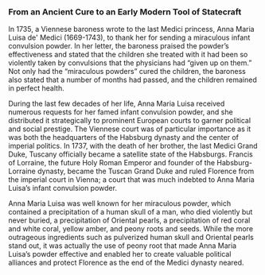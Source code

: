 <var data-essay
	title="Peony"
	data-banner="https://iiif.wellcomecollection.org/image/B0009092.jpg/full/2048%2C/0/default.jpg"
	data-layout="vtl"
	data-num-maps="4"
	data-num-images="10"
	data-num-specimens="16"
	data-num-primary-sources="4"
	data-author="Ashley Buchanan, PhD and Kyra Krakos, PhD"></var>

<var title="Peaonia" id="Q147105" data-aliases="peony"></var>
<var title="Anna Maria Luisa de' Medici" id="Q233181"></var>
<var title="epilepsy" id="Q41571" data-aliases="mal caduco"></var>

<param ve-component 
       name="d3plus-network"
       src="/components/D3PlusNetwork.vue"
       selectors="tag:d3plus-network"
       icon="fa-sitemap"
       label="D3plus Network"
       dependencies="https://d3plus.org/js/d3plus-network.v0.6.full.min.js">

<param ve-d3plus-network url="https://raw.githubusercontent.com/buchanana01/PH_Test/master/network.json">

<param ve-storiiies id="fc1dn">

### From an Ancient Cure to an Early Modern Tool of Statecraft

In 1735, a Viennese baroness wrote to the last Medici princess, Anna Maria Luisa de' Medici (1669-1743), to thank her for sending a miraculous infant convulsion powder. In her letter, the baroness praised the powder’s effectiveness and stated that the children she treated with it had been so violently taken by convulsions that the physicians had “given up on them.” Not only had the “miraculous powders” cured the children, the baroness also stated that a number of months had passed, and the children remained in perfect health.

During the last few decades of her life, Anna Maria Luisa received numerous requests for her famed infant convulsion powder, and she distributed it strategically to prominent European courts to garner political and social prestige. The Viennese court was of particular importance as it was both the headquarters of the Habsburg dynasty and the center of imperial politics. In 1737, with the death of her brother, the last Medici Grand Duke, Tuscany officially became a satellite state of the Habsburgs. Francis of Lorraine, the future Holy Roman Emperor and founder of the Habsburg-Lorraine dynasty, became the Tuscan Grand Duke and ruled Florence from the imperial court in Vienna; a court that was much indebted to Anna Maria Luisa’s infant convulsion powder.

Anna Maria Luisa was well known for her miraculous powder, which contained a precipitation of a human skull of a man, who died violently but never buried, a precipitation of Oriental pearls, a precipitation of red coral and white coral, yellow amber, and peony roots and seeds. While the more outrageous ingredients such as pulverized human skull and Oriental pearls stand out, it was actually the use of peony root that made Anna Maria Luisa’s powder effective and enabled her to create valuable political alliances and protect Florence as the end of the Medici dynasty neared.
<!--stackedit_data:
eyJoaXN0b3J5IjpbLTEwNDA1MzQyMDZdfQ==
-->